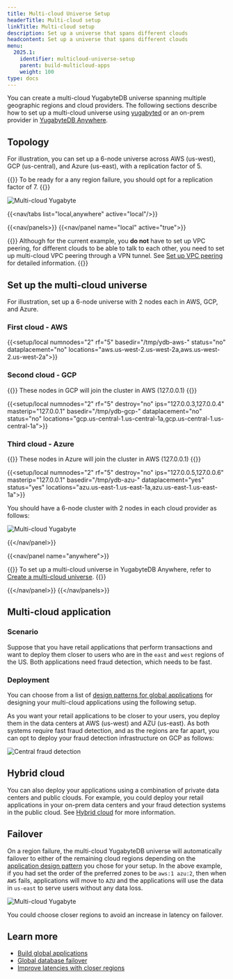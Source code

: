 ```yaml
---
title: Multi-cloud Universe Setup
headerTitle: Multi-cloud setup
linkTitle: Multi-cloud setup
description: Set up a universe that spans different clouds
headcontent: Set up a universe that spans different clouds
menu:
  2025.1:
    identifier: multicloud-universe-setup
    parent: build-multicloud-apps
    weight: 100
type: docs
---
```


You can create a multi-cloud YugabyteDB universe spanning multiple geographic regions and cloud providers. The following sections describe how to set up a multi-cloud universe using [yugabyted](../../../reference/configuration/yugabyted/) or an on-prem provider in [YugabyteDB Anywhere](../../../yugabyte-platform/create-deployments/create-universe-multi-cloud/).

## Topology

For illustration, you can set up a 6-node universe across AWS (us-west), GCP (us-central), and Azure (us-east), with a replication factor of 5.

{{<note title="Note">}}
To be ready for a any region failure, you should opt for a replication factor of 7.
{{</note>}}

![Multi-cloud Yugabyte](/images/develop/multicloud/multicloud-topology.png)

<!-- begin: nav tabs -->
{{<nav/tabs list="local,anywhere" active="local"/>}}

{{<nav/panels>}}
{{<nav/panel name="local" active="true">}}
<!-- BEGIN: local cluster setup instructions -->

{{<warning title="VPC peering">}}
Although for the current example, you **do not** have to set up VPC peering, for different clouds to be able to talk to each other, you need to set up multi-cloud VPC peering through a VPN tunnel. See [Set up VPC peering](../../../yugabyte-platform/create-deployments/create-universe-multi-cloud/#set-up-vpc-peering) for detailed information.
{{</warning>}}

## Set up the multi-cloud universe

For illustration, set up a 6-node universe with 2 nodes each in AWS, GCP, and Azure.

### First cloud - AWS

{{<setup/local
    numnodes="2"
    rf="5"
    basedir="/tmp/ydb-aws-"
    status="no"
    dataplacement="no"
    locations="aws.us-west-2.us-west-2a,aws.us-west-2.us-west-2a">}}

### Second cloud - GCP

{{<note title="Note">}} These nodes in GCP will join the cluster in AWS (127.0.0.1) {{</note>}}

{{<setup/local
    numnodes="2"
    rf="5"
    destroy="no"
    ips="127.0.0.3,127.0.0.4"
    masterip="127.0.0.1"
    basedir="/tmp/ydb-gcp-"
    dataplacement="no"
    status="no"
    locations="gcp.us-central-1.us-central-1a,gcp.us-central-1.us-central-1a">}}

### Third cloud - Azure

{{<note title="Note">}} These nodes in Azure will join the cluster in AWS (127.0.0.1) {{</note>}}

{{<setup/local
    numnodes="2"
    rf="5"
    destroy="no"
    ips="127.0.0.5,127.0.0.6"
    masterip="127.0.0.1"
    basedir="/tmp/ydb-azu-"
    dataplacement="yes"
    status="yes"
    locations="azu.us-east-1.us-east-1a,azu.us-east-1.us-east-1a">}}

You should have a 6-node cluster with 2 nodes in each cloud provider as follows:

![Multi-cloud Yugabyte](/images/develop/multicloud/multicloud-6nodes.png)

<!-- END: local cluster setup instructions -->
{{</nav/panel>}}
<!-- multi-cloud not currently supported in YBM
{{<nav/panel name="cloud">}} {{<setup/cloud>}} {{</nav/panel>}}
-->
{{<nav/panel name="anywhere">}}

{{<note>}}
To set up a multi-cloud universe in YugabyteDB Anywhere, refer to [Create a multi-cloud universe](../../../yugabyte-platform/create-deployments/create-universe-multi-cloud/).
{{</note>}}

<!-- END: YBA cluster setup instructions -->
{{</nav/panel>}}
{{</nav/panels>}}
<!-- end: nav tabs -->

## Multi-cloud application

### Scenario

Suppose that you have retail applications that perform transactions and want to deploy them closer to users who are in the `east` and `west` regions of the US. Both applications need fraud detection, which needs to be fast.

### Deployment

You can choose from a list of [design patterns for global applications](../../build-global-apps/) for designing your multi-cloud applications using the following setup.

As you want your retail applications to be closer to your users, you deploy them in the data centers at AWS (us-west) and AZU (us-east). As both systems require fast fraud detection, and as the regions are far apart, you can opt to deploy your fraud detection infrastructure on GCP as follows:

![Central fraud detection](/images/develop/multicloud/multicloud-fraud-detection.png)

## Hybrid cloud

You can also deploy your applications using a combination of private data centers and public clouds. For example, you could deploy your retail applications in your on-prem data centers and your fraud detection systems in the public cloud. See [Hybrid cloud](../hybrid-cloud) for more information.

## Failover

On a region failure, the multi-cloud YugabyteDB universe will automatically failover to either of the remaining cloud regions depending on the [application design pattern](../../build-global-apps/) you chose for your setup. In the above example, if you had set the order of the preferred zones to be `aws:1 azu:2`, then when `AWS` fails, applications will move to `AZU` and the applications will use the data in `us-east` to serve users without any data loss.

![Multi-cloud Yugabyte](/images/develop/multicloud/multicloud-failover.png)

You could choose closer regions to avoid an increase in latency on failover.

## Learn more

- [Build global applications](../../build-global-apps/)
- [Global database failover](../../build-global-apps/global-database#failover)
- [Improve latencies with closer regions](../../build-global-apps/global-database#improve-latencies-with-closer-regions)
